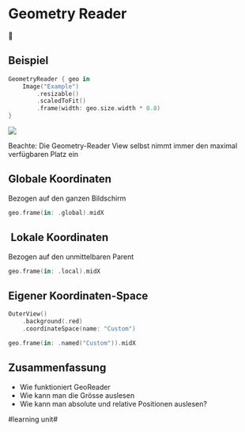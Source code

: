 # Geometry Reader
📐

## Beispiel

```swift
GeometryReader { geo in
    Image("Example")
        .resizable()
        .scaledToFit()
        .frame(width: geo.size.width * 0.8)
}
```

![][image-1]

Beachte: Die Geometry-Reader View selbst nimmt immer den maximal verfügbaren Platz ein

## Globale Koordinaten

Bezogen auf den ganzen Bildschirm
```swift
geo.frame(in: .global).midX
```


##  Lokale Koordinaten

 Bezogen auf den unmittelbaren Parent
```swift
geo.frame(in: .local).midX
```

## Eigener Koordinaten-Space


```swift
OuterView()
	.background(.red)
    .coordinateSpace(name: "Custom")
```

```swift
geo.frame(in: .named("Custom")).midX
```


## Zusammenfassung
- Wie funktioniert GeoReader
- Wie kann man die Grösse auslesen
- Wie kann man absolute und relative Positionen auslesen?

[image-1]:	assets/Bildschirmfoto%202022-07-26%20um%2013.03.49.png

#learning unit#